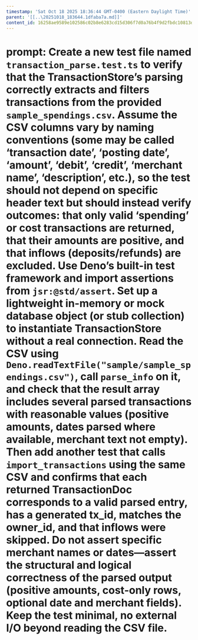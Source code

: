 ```yaml
---
timestamp: 'Sat Oct 18 2025 18:36:44 GMT-0400 (Eastern Daylight Time)'
parent: '[[..\20251018_183644.1dfaba7a.md]]'
content_id: 16258ae9589e102586c02b8e6283cd15d306f7d0a76b4f9d2fbdc10813d06e30
---
```


# prompt:  Create a new test file named `transaction_parse.test.ts` to verify that the TransactionStore’s parsing correctly extracts and filters transactions from the provided `sample_spendings.csv`. Assume the CSV columns vary by naming conventions (some may be called ‘transaction date’, ‘posting date’, ‘amount’, ‘debit’, ‘credit’, ‘merchant name’, ‘description’, etc.), so the test should not depend on specific header text but should instead verify outcomes: that only valid ‘spending’ or cost transactions are returned, that their amounts are positive, and that inflows (deposits/refunds) are excluded. Use Deno’s built-in test framework and import assertions from `jsr:@std/assert`. Set up a lightweight in-memory or mock database object (or stub collection) to instantiate TransactionStore without a real connection. Read the CSV using `Deno.readTextFile("sample/sample_spendings.csv")`, call `parse_info` on it, and check that the result array includes several parsed transactions with reasonable values (positive amounts, dates parsed where available, merchant text not empty). Then add another test that calls `import_transactions` using the same CSV and confirms that each returned TransactionDoc corresponds to a valid parsed entry, has a generated tx\_id, matches the owner\_id, and that inflows were skipped. Do not assert specific merchant names or dates—assert the structural and logical correctness of the parsed output (positive amounts, cost-only rows, optional date and merchant fields). Keep the test minimal, no external I/O beyond reading the CSV file.
